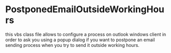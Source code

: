 # PostponedEmailOutsideWorkingHours

this vbs class file allows to configure a process on outlook windows client in order to ask you using a popup dialog if you want to postpone an email sending process when you try to send it outside working hours.
